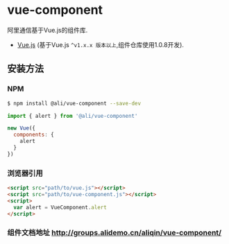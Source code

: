 # vue-component
阿里通信基于Vue.js的组件库.



* [Vue.js](http://vuejs.org/) (基于Vue.js `^v1.x.x 版本以上`,组件仓库使用1.0.8开发).


## 安装方法

### NPM

```bash
$ npm install @ali/vue-component --save-dev
```


```js
import { alert } from '@ali/vue-component'

new Vue({
  components: {
    alert
  }
})
```

### 浏览器引用

```html
<script src="path/to/vue.js"></script>
<script src="path/to/vue-component.js"></script>
<script>
  var alert = VueComponent.alert
</script>
```

### 组件文档地址 http://groups.alidemo.cn/aliqin/vue-component/

